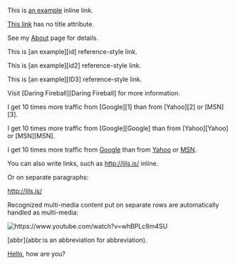 ﻿This is [an example](http://example.com/ "Title") inline link\.

[This link](http://example.net/) has no title attribute\.

See my [About](/about/) page for details\.

This is [an example][id] reference\-style link\.

This is [an example][id2] reference\-style link\.

This is [an example][ID3] reference\-style link\.

Visit [Daring Fireball][Daring Fireball] for more information\.

I get 10 times more traffic from [Google][1] than from [Yahoo][2] or [MSN][3]\.

I get 10 times more traffic from [Google][Google] than from [Yahoo][Yahoo] or [MSN][MSN]\.

I get 10 times more traffic from [Google](http://google.com/ "Google") than from [Yahoo](http://search.yahoo.com/ "Yahoo Search") or [MSN](http://search.msn.com/ "MSN Search")\.

You can also write links, such as <http://lils.is/> inline\.

Or on separate paragraphs\:

<http://lils.is/>

Recognized multi\-media content put on separate rows are automatically handled as multi\-media\:

![https\://www\.youtube\.com/watch?v\=whBPLc8m4SU](https://www.youtube.com/watch?v=whBPLc8m4SU)

[abbr](abbr:is an abbreviation for abbreviation)\.

[Hello](abbr:Hi), how are you?

